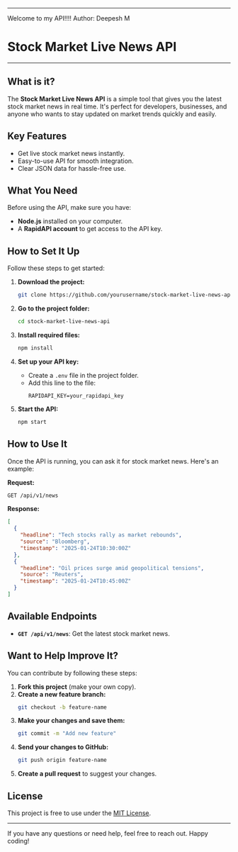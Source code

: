 **********************************************************************************************************************************
Welcome to my API!!!!
Author: Deepesh M
# Stock Market Live News API


**********************************************************************************************************************************
## What is it?
The **Stock Market Live News API** is a simple tool that gives you the latest stock market news in real time.
It's perfect for developers, businesses, and anyone who wants to stay updated on market trends quickly and easily.


## Key Features
- Get live stock market news instantly.
- Easy-to-use API for smooth integration.
- Clear JSON data for hassle-free use.

## What You Need
Before using the API, make sure you have:
- **Node.js** installed on your computer.
- A **RapidAPI account** to get access to the API key.

## How to Set It Up
Follow these steps to get started:

1. **Download the project:**
   ```bash
   git clone https://github.com/yourusername/stock-market-live-news-api.git
   ```

2. **Go to the project folder:**
   ```bash
   cd stock-market-live-news-api
   ```

3. **Install required files:**
   ```bash
   npm install
   ```

4. **Set up your API key:**
   - Create a `.env` file in the project folder.
   - Add this line to the file:
     ```
     RAPIDAPI_KEY=your_rapidapi_key
     ```

5. **Start the API:**
   ```bash
   npm start
   ```

## How to Use It
Once the API is running, you can ask it for stock market news. Here's an example:

**Request:**
```bash
GET /api/v1/news
```

**Response:**
```json
[
  {
    "headline": "Tech stocks rally as market rebounds",
    "source": "Bloomberg",
    "timestamp": "2025-01-24T10:30:00Z"
  },
  {
    "headline": "Oil prices surge amid geopolitical tensions",
    "source": "Reuters",
    "timestamp": "2025-01-24T10:45:00Z"
  }
]
```

## Available Endpoints
- **`GET /api/v1/news`**: Get the latest stock market news.

## Want to Help Improve It?
You can contribute by following these steps:

1. **Fork this project** (make your own copy).
2. **Create a new feature branch:**
   ```bash
   git checkout -b feature-name
   ```
3. **Make your changes and save them:**
   ```bash
   git commit -m "Add new feature"
   ```
4. **Send your changes to GitHub:**
   ```bash
   git push origin feature-name
   ```
5. **Create a pull request** to suggest your changes.

## License
This project is free to use under the [MIT License](LICENSE).

---

If you have any questions or need help, feel free to reach out. Happy coding!
